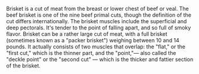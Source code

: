Brisket is a cut of meat from the breast or lower chest of beef or veal. The beef brisket is one of the nine beef primal cuts, though the definition of the cut differs internationally. The brisket muscles include the superficial and deep pectorals. It's tender to the point of falling apart, and so full of smoky flavor. Brisket can be a rather large cut of meat, with a full brisket (sometimes known as a "packer brisket") weighing between 10 and 14 pounds. It actually consists of two muscles that overlap: the "flat," or the "first cut," which is the thinner part, and the "point,"— also called the "deckle point" or the "second cut" — which is the thicker and fattier section of the brisket. 